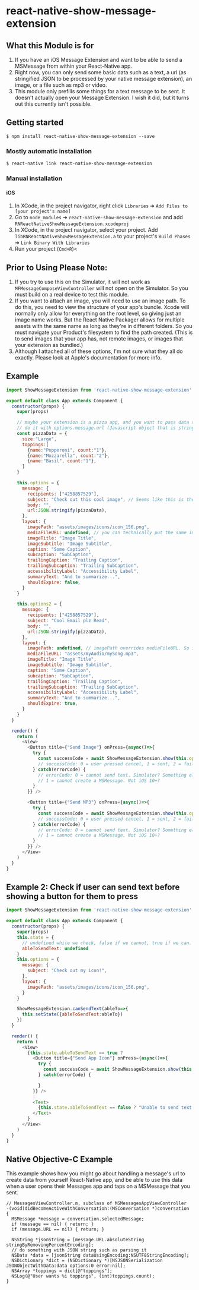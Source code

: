 
# react-native-show-message-extension

## What this Module is for
1. If you have an iOS Message Extension and want to be able to send a MSMessage from within your React-Native app.
2. Right now, you can only send some basic data such as a text, a url (as stringified JSON to be processed by your native message extension), an image, or a file such as mp3 or video.
3. This module only prefills some things for a text message to be sent. It doesn't actually open your Message Extension. I wish it did, but it turns out this currently isn't possible.

## Getting started

`$ npm install react-native-show-message-extension --save`

### Mostly automatic installation

`$ react-native link react-native-show-message-extension`

### Manual installation


#### iOS

1. In XCode, in the project navigator, right click `Libraries` ➜ `Add Files to [your project's name]`
2. Go to `node_modules` ➜ `react-native-show-message-extension` and add `RNReactNativeShowMessageExtension.xcodeproj`
3. In XCode, in the project navigator, select your project. Add `libRNReactNativeShowMessageExtension.a` to your project's `Build Phases` ➜ `Link Binary With Libraries`
4. Run your project (`Cmd+R`)<

## Prior to Using Please Note:
1. If you try to use this on the Simulator, it will not work as ```MFMessageComposeViewController``` will not open on the Simulator. So you must build on a real device to test this module.
2. If you want to attach an image, you will need to use an image path. To do this, you need to view the structure of your app's bundle. Xcode will normally only allow for everything on the root level, so giving just an image name works. But the React Native Packager allows for multiple assets with the same name as long as they're in different folders. So you must navigate your Product's filesystem to find the path created. (This is to send images that your app has, not remote images, or images that your extension as bundled.)
3. Although I attached all of these options, I'm not sure what they all do exactly. Please look at Apple's documentation for more info.

## Example
```javascript
import ShowMessageExtension from 'react-native-show-message-extension'

export default class App extends Component {
  constructor(props) {
    super(props)

    // maybe your extension is a pizza app, and you want to pass data that your app can handle.
    // do it with options.message.url (Javascript object that is stringified)
    const pizzaData = {
      size:"Large",
      toppings:[
        {name:"Pepperoni", count:"1"},
        {name:"Mozzarella", count:"2"},
        {name:"Basil", count:"1"},
      ]
    }

    this.options = {
      message: {
        recipients: ["4258857529"],
        subject: "Check out this cool image", // Seems like this is the message that shows in the text
        body: "",
        url:JSON.stringify(pizzaData),
      },
      layout: {
        imagePath: "assets/images/icons/icon_156.png",
        mediaFileURL: undefined, // you can technically put the same imagePath here instead of above and it'll work the same, But here you can add other assets like audio or video instead.
        imageTitle: "Image Title",
        imageSubtitle: "Image Subtitle",
        caption: "Some Caption",
        subcaption: "SubCaption",
        trailingCaption: "Trailing Caption",
        trailingSubcaption: "Trailing SubCaption",
        accessibilityLabel: "Accessibility Label",
        summaryText: "And to summarize...",
        shouldExpire: false,
      }
    }

    this.options2 = {
      message: {
        recipients: ["4258857529"],
        subject: "Cool Email plz Read",
        body: "",
        url:JSON.stringify(pizzaData),
      },
      layout: {
        imagePath: undefined, // imagePath overrides mediaFileURL. So if you have both, only the image will show.
        mediaFileURL: "assets/myAudio/mySong.mp3",
        imageTitle: "Image Title",
        imageSubtitle: "Image Subtitle",
        caption: "Some Caption",
        subcaption: "SubCaption",
        trailingCaption: "Trailing Caption",
        trailingSubcaption: "Trailing SubCaption",
        accessibilityLabel: "Accessibility Label",
        summaryText: "And to summarize...",
        shouldExpire: true,
      }
    }
  }

  render() {
    return (
      <View>
        <Button title={"Send Image"} onPress={async()=>{
          try {
            const successCode = await ShowMessageExtension.show(this.options)
            // successCode: 0 = user pressed cancel, 1 = sent, 2 = failed
          } catch(errorCode) {
            // errorCode: 0 = cannot send text. Simulator? Something else?
            // 1 = cannot create a MSMessage. Not iOS 10+?
          }
        }} />

        <Button title={"Send MP3"} onPress={async()=>{
          try {
            const successCode = await ShowMessageExtension.show(this.options2)
            // successCode: 0 = user pressed cancel, 1 = sent, 2 = failed
          } catch(errorCode) {
            // errorCode: 0 = cannot send text. Simulator? Something else?
            // 1 = cannot create a MSMessage. Not iOS 10+?
          }
        }} />
      </View>
    )
  }
}
```





## Example 2: Check if user can send text before showing a button for them to press
```javascript
import ShowMessageExtension from 'react-native-show-message-extension'

export default class App extends Component {
  constructor(props) {
    super(props)
    this.state = {
      // undefined while we check, false if we cannot, true if we can.
      ableToSendText: undefined
    }
    this.options = {
      message: {
        subject: "Check out my icon!",
      },
      layout: {
        imagePath: "assets/images/icons/icon_156.png",
      }
    }

    ShowMessageExtension.canSendText(ableTo=>{
      this.setState({ableToSendText:ableTo})
    })
  }

  render() {
    return (
      <View>
        {this.state.ableToSendText == true ?
          <Button title={"Send App Icon"} onPress={async()=>{
            try {
              const successCode = await ShowMessageExtension.show(this.options)
            } catch(errorCode) {

            }
          }} />
          :
          <Text>
            {this.state.ableToSendText == false ? "Unable to send text using this device" : "..."}
          </Text>
        }
      </View>
    )
  }
}
```

## Native Objective-C Example
This example shows how you might go about handling a message's url to create data from yourself React-Native app, and be able to use this data when a user opens their Messages app and taps on a MSMessage that you sent.
```objc
// MessagesViewController.m, subclass of MSMessagesAppViewController
-(void)didBecomeActiveWithConversation:(MSConversation *)conversation {
  MSMessage *message = conversation.selectedMessage;
  if (message == nil) { return; }
  if (message.URL == nil) { return; }

  NSString *jsonString = [message.URL.absoluteString stringByRemovingPercentEncoding];
  // do something with JSON string such as parsing it
  NSData *data = [jsonString dataUsingEncoding:NSUTF8StringEncoding];
  NSDictionary *dict = (NSDictionary *)[NSJSONSerialization JSONObjectWithData:data options:0 error:nil];
  NSArray *toppings = dict[@"toppings"];
  NSLog(@"User wants %i toppings", (int)toppings.count);
}
```

